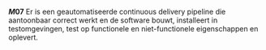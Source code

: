 <!-- begin: measure composite=true -->
**$M07$**
Er is een geautomatiseerde continuous delivery pipeline die aantoonbaar correct werkt en de software bouwt, installeert in testomgevingen, test op functionele en niet-functionele eigenschappen en oplevert.
<!-- end: measure -->
